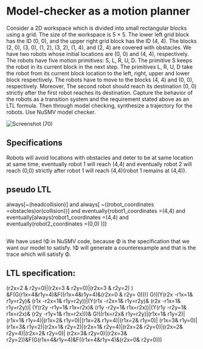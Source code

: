 # Model-checker as a motion planner 

Consider a 2D workspace which is divided into small rectangular blocks using a grid. The size of the
workspace is 5 × 5. The lower left grid block has the ID (0, 0), and the upper right grid block has the ID (4, 4).
The blocks (2, 0), (3, 0), (1, 2), (3, 2), (1, 4), and (2, 4) are covered with obstacles. We have two robots whose
initial locations are (0, 0) and (4, 4), respectively. The robots have five motion primitives: S, L, R, U, D. The
primitive S keeps the robot in its current block in the next step. The primitives L, R, U, D take the robot from
its current block location to the left, right, upper and lower block respectively. The robots have to move to
the blocks (4, 4) and (0, 0), respectively. Moreover, The second robot should reach its destination (0, 0) strictly
after the first robot reaches its destination. Capture the behavior of the robots as a transition system and the
requirement stated above as an LTL formula. Then through model checking, synthesize a trajectory for the
robots. Use NuSMV model checker.

![Screenshot (70)](https://user-images.githubusercontent.com/87232965/144746050-e809af4e-cfa8-42fc-ae12-d75977171500.png)

## Specifications 
Robots will avoid locations with obstacles and deter to be at same location at same time,
eventually robot 1 will reach (4,4) and eventually robot 2 will reach (0,0) strictly after robot 1
will reach (4,4)(robot 1 remains at (4,4)).

## pseudo LTL 
always[~(headcollision)]  and  always[ ~((robot_coordinates =obstacles)or(collision))]
and   eventually{robot1_coordinates =(4,4) and eventually[always(robot1_coordinates =(4,4) and
eventually(robot2_coordinates =(0,0) )]}

## 
We have used !Φ in NuSMV code, because Φ is the specification that we want our model to satisfy.
!Φ will generate a counterexample and that is the trace which will satisfy Φ.

## LTL specification:
(r2x=2 & r2y=0)|(r2x=3 & r2y=0)|(r2x=3 & r2y=2) ) &F(G(r1x=4&r1y=4)&F((r1x=4&r1y=4)&(r2x=0 & r2y= 0))))
G!((Y(r2x -r1x=1& r1y=r2y)& (r1x -r2x=1& r1y=r2y))|(Y(r1x -r2x=1& r1y=r2y)& (r2x -r1x=1& r1y=r2y))|
(Y(r2y -r1y=1& r1x=r2x)& (r1y -r2y=1& r1x=r2x))|(Y(r1y -r2y=1& r1x=r2x)& (r2y -r1y=1& r1x=r2x)))&
G!((r1x=r2x& r1y=r2y)|(r1x=1& r1y=2)|(r1x=1& r1y=4)|(r1x=2& r1y=0)|(r1x=2& r1y=4)|(r1x=2& r1y=0)|
(r1x=3& r1y=0)|(r1x=3& r1y=2)|(r2x=1& r2y=2)|(r2x=1& r2y=4)|(r2x=2& r2y=0)|(r2x=2& r2y=4)|(r2x=2& r2y=0)|
(r2x=3& r2y=0)|(r2x=3& r2y=2))&F(G(r1x=4&r1y=4)&F((r1x=4&r1y=4)&(r2x=0& r2y=0)))




